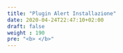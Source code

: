 ```yaml
---
title: "Plugin Alert Installazione"
date: 2020-04-24T22:47:10+02:00
draft: false
weight : 190
pre: "<b> </b>"
---
```




